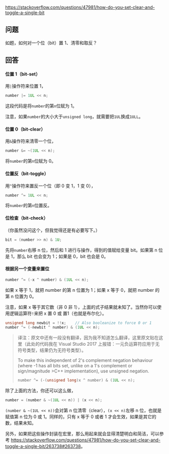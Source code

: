 <https://stackoverflow.com/questions/47981/how-do-you-set-clear-and-toggle-a-single-bit>

## 问题

如题，如何对一个位（bit）置 1、清零和取反？

## 回答

#### 位置 1（bit-set）

用`|`操作符来位置 1，

```c++
number |= 1UL << n;
```

这段代码是将`number`的第`n`位赋为 1。

注意，如果`number`的大小大于`unsigned long`，就需要把`1UL`换成`1ULL`。

#### 位置 0（bit-clear）

用`&`操作符来清零一个位，

```c++
number &= ~(1UL << n);
```

将`number`的第`n`位赋为 0。

#### 位置反（bit-toggle）

用`^`操作符来置反一个位（即 0 变 1，1 变 0），

```c++
number ^= 1UL << n;
```

将`number`的第`n`位置反。

#### 位检查（bit-check）

（你虽然没问这个，但我觉得还是有必要写下。）

```c++
bit = (number >> n) & 1U;
```

先将`number`右移 n 位，然后和 1 进行与操作，得到的值赋给变量 bit。如果第 n 位是 1，那么 bit 也会变为 1；如果是 0，bit 也会是 0。

#### 根据另一个变量来置位

```c++
number ^= (-x ^ number) & (1UL << n);
```

如果 x 等于 1，就把 number 的第 n 位置为 1；如果 x 等于 0，就把 number 的第 n 位置为 0。

注意，如果 x 等于其它数（非 0 非 1），上面的式子结果就未知了。当然你可以使用逻辑运算符`!`来把 x 置 0 或 置1（也就是布尔化）。

```c++
unsigned long newbit = !!x;    // Also booleanize to force 0 or 1
number ^= (-newbit ^ number) & (1UL << n);
```

>译注：原文中还有一段没有翻译，因为我不知道怎么翻译，这里原文贴在这里（此处的代码我在 Visual Studio 2017 上报错：一元负运算符应用于无符号类型，结果仍为无符号类型）。
>
>To make this independent of 2's complement negation behaviour (where -1 has all bits set, unlike on a 1's complement or sign/magnitude >C++ implementation), use unsigned negation.
>```c++
>number ^= (-(unsigned long)x ^ number) & (1UL << n);
>```

除了上面的方法，你还可以这么做，

```c++
number = (number & ~(1UL << n)) | (x << n);
```

`(number & ~(1UL << n))`会对第 n 位清零（clear），`(x << n)`左移 n 位，也就是赋值第 n 位为 0 或 1。同样的，只有 x 等于 0 或者 1 才会生效，如果是其它的数，结果未知。

另外，如果把这些操作封装在宏里，那么用起来就会显得清楚明白和简洁，可以参考 <https://stackoverflow.com/questions/47981/how-do-you-set-clear-and-toggle-a-single-bit/263738#263738>。

